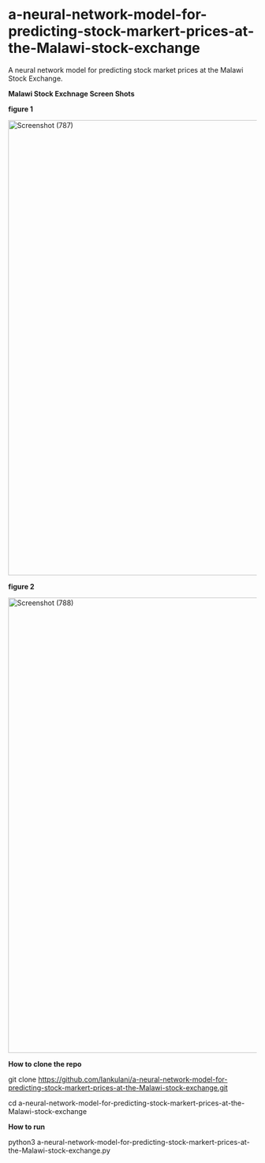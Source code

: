 # a-neural-network-model-for-predicting-stock-markert-prices-at-the-Malawi-stock-exchange
A neural network model for predicting stock market prices at the Malawi Stock Exchange.


**Malawi Stock Exchnage Screen Shots**

**figure 1**

<img width="1435" height="922" alt="Screenshot (787)" src="https://github.com/user-attachments/assets/376de2b9-b6e6-4f7e-9c1b-ee88b81b2491" />


**figure 2**

<img width="1435" height="922" alt="Screenshot (788)" src="https://github.com/user-attachments/assets/e91ff726-14b4-4395-b895-30449f53b16e" />


**How to clone the repo**

git clone https://github.com/Iankulani/a-neural-network-model-for-predicting-stock-markert-prices-at-the-Malawi-stock-exchange.git

cd a-neural-network-model-for-predicting-stock-markert-prices-at-the-Malawi-stock-exchange

**How to run**

python3 a-neural-network-model-for-predicting-stock-markert-prices-at-the-Malawi-stock-exchange.py
